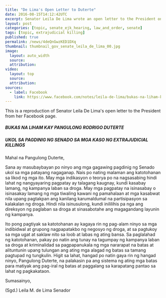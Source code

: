 ```yaml
---
title: "De Lima's Open Letter to Duterte"
date: 2016-08-15T14:12:42UTC
excerpt: Senator Leila De Lima wrote an open letter to the President on 15 August 2016 a week before the Senate inquiry on the extrajudicial killings.
layout: post
categories: [topic, senate_ejk_hearing, law_and_order, senate]
tags: [topic, extrajudicial killing]
published: true
permalink: /news/4deQnGwzKED1DXq
thumbnail: thumbnail_gov_senate_leila_de_lima_00.jpg
image:
  layout: auto_width
  source: 
  attribution: 
video:
  layout: top
  source: 
  attribution: 
sources:
  - label: Facebook
    link: https://www.facebook.com/notes/leila-de-lima/bukas-na-liham-kay-pangulong-rodrigo-duterte-ukol-sa-pagdinig-ng-senado-sa-mga-k/1831643330399547
---
```


This is a reproduction of Senator Leila De Lima's open letter to the President from her Facebook page.

##### BUKAS NA LIHAM KAY PANGULONG RODRIGO DUTERTE

##### UKOL SA PAGDINIG NG SENADO SA MGA KASO NG EXTRAJUDICIAL KILLINGS

Mahal na Pangulong Duterte,

Sana ay masubaybayan po ninyo ang mga gagawing pagdinig ng Senado ukol sa mga patayang nagaganap. Nais po nating malaman ang katotohanan sa likod ng mga ito. May mga indikasyon o teorya po na nagsasabing hindi lahat ng nangyayaring pagpatay ay talagang kaugnay, kundi kasabay lamang, ng kampanya laban sa droga. May mga pagpatay na isinasabay o isinasakay lamang ng mga tiwaling kawani ng pamahalaan at mga kasabwat nila upang pagtakpan ang kanilang karumaldumal na partisipasyon sa kalakalan ng droga. Hindi nila isinusulong, kundi inililihis pa nga ang direksyon ng paglaban sa droga at sinasabotahe ang magagandang layunin ng kampanya.

Ito pong pagtiyak sa katotohanan ay kagaya rin ng pag-alam ninyo sa mga indibidwal at grupong nagpapatakbo ng negosyo ng droga, at sa pagtukoy sa mga ugat at saklaw nito sa loob at labas ng ating bansa. Sa paglalahad ng katotohanan, pakay po natin ang tunay na tagumpay ng kampanya laban sa droga at kriminalidad sa pagpapanukala ng mga nararapat na batas at alituntunin upang tulungan ang ating mga alagad ng batas sa tamang pagtupad ng tungkulin. Higit sa lahat, hangad po natin gaya rin ng hangad ninyo, Pangulong Duterte, na palakasin pa ang sistema ng ating mga batas para matiyak ang pag-iral ng batas at paggalang sa karapatang pantao sa lahat ng pagkakataon.

Sumasainyo,

(Sgd.)
Leila M. de Lima
Senador

